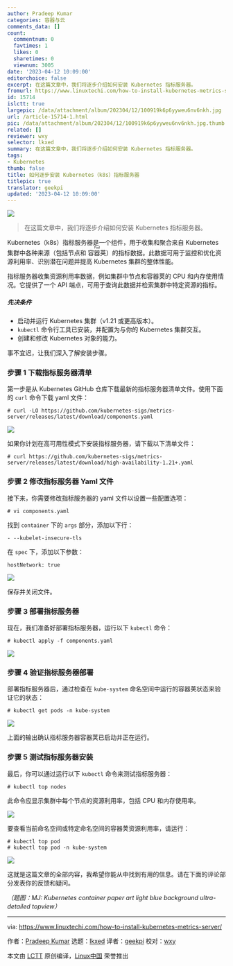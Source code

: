 ```yaml
---
author: Pradeep Kumar
categories: 容器与云
comments_data: []
count:
  commentnum: 0
  favtimes: 1
  likes: 0
  sharetimes: 0
  viewnum: 3005
date: '2023-04-12 10:09:00'
editorchoice: false
excerpt: 在这篇文章中，我们将逐步介绍如何安装 Kubernetes 指标服务器。
fromurl: https://www.linuxtechi.com/how-to-install-kubernetes-metrics-server/
id: 15714
islctt: true
largepic: /data/attachment/album/202304/12/100919k6p6yyweu6nv6nkh.jpg
url: /article-15714-1.html
pic: /data/attachment/album/202304/12/100919k6p6yyweu6nv6nkh.jpg.thumb.jpg
related: []
reviewer: wxy
selector: lkxed
summary: 在这篇文章中，我们将逐步介绍如何安装 Kubernetes 指标服务器。
tags:
- Kubernetes
thumb: false
title: 如何逐步安装 Kubernetes（k8s）指标服务器
titlepic: true
translator: geekpi
updated: '2023-04-12 10:09:00'
---
```


![](/data/attachment/album/202304/12/100919k6p6yyweu6nv6nkh.jpg)



> 
> 在这篇文章中，我们将逐步介绍如何安装 Kubernetes 指标服务器。
> 
> 
> 


Kubernetes（k8s）指标服务器是一个组件，用于收集和聚合来自 Kubernetes 集群中各种来源（包括节点和 <ruby> 容器荚 <rt>  Pod </rt></ruby>）的指标数据。此数据可用于监控和优化资源利用率、识别潜在问题并提高 Kubernetes 集群的整体性能。


指标服务器收集资源利用率数据，例如集群中节点和容器荚的 CPU 和内存使用情况。它提供了一个 API 端点，可用于查询此数据并检索集群中特定资源的指标。


##### 先决条件


* 启动并运行 Kubernetes 集群（v1.21 或更高版本）。
* `kubectl` 命令行工具已安装，并配置为与你的 Kubernetes 集群交互。
* 创建和修改 Kubernetes 对象的能力。


事不宜迟，让我们深入了解安装步骤。


### 步骤 1 下载指标服务器清单


第一步是从 Kubernetes GitHub 仓库下载最新的指标服务器清单文件。使用下面的 `curl` 命令下载 yaml 文件：



```
# curl -LO https://github.com/kubernetes-sigs/metrics-server/releases/latest/download/components.yaml

```

![](/data/attachment/album/202304/12/101039va87ihh1ha16646z.jpg)


如果你计划在高可用性模式下安装指标服务器，请下载以下清单文件：



```
# curl https://github.com/kubernetes-sigs/metrics-server/releases/latest/download/high-availability-1.21+.yaml

```

### 步骤 2 修改指标服务器 Yaml 文件


接下来，你需要修改指标服务器的 yaml 文件以设置一些配置选项：



```
# vi components.yaml

```

找到 `container` 下的 `args` 部分，添加以下行：



```
- --kubelet-insecure-tls

```

在 `spec` 下，添加以下参数：



```
hostNetwork: true

```

![](/data/attachment/album/202304/12/101048y0se3ecsbqhemmpm.jpg)


保存并关闭文件。


### 步骤 3 部署指标服务器


现在，我们准备好部署指标服务器，运行以下 `kubectl` 命令：



```
# kubectl apply -f components.yaml

```

![](/data/attachment/album/202304/12/101055vtt8td3sz8tyutkd.jpg)


### 步骤 4 验证指标服务器部署


部署指标服务器后，通过检查在 `kube-system` 命名空间中运行的容器荚状态来验证它的状态：



```
# kubectl get pods -n kube-system

```

![](/data/attachment/album/202304/12/101100nq1kksekqswdssvg.jpg)


上面的输出确认指标服务器容器荚已启动并正在运行。


### 步骤 5 测试指标服务器安装


最后，你可以通过运行以下 `kubectl` 命令来测试指标服务器：



```
# kubectl top nodes

```

此命令应显示集群中每个节点的资源利用率，包括 CPU 和内存使用率。


![](/data/attachment/album/202304/12/101108phib7dodd9uedoeb.jpg)


要查看当前命名空间或特定命名空间的容器荚资源利用率，请运行：



```
# kubectl top pod
# kubectl top pod -n kube-system

```

![](/data/attachment/album/202304/12/101114e7wr8n7kn1mnobr7.jpg)


这就是这篇文章的全部内容，我希望你能从中找到有用的信息。请在下面的评论部分发表你的反馈和疑问。


*（题图：MJ: Kubernetes container paper art light blue background ultra-detailed topview）*




---


via: <https://www.linuxtechi.com/how-to-install-kubernetes-metrics-server/>


作者：[Pradeep Kumar](https://www.linuxtechi.com/author/pradeep/) 选题：[lkxed](https://github.com/lkxed/) 译者：[geekpi](https://github.com/geekpi) 校对：[wxy](https://github.com/wxy)


本文由 [LCTT](https://github.com/LCTT/TranslateProject) 原创编译，[Linux中国](https://linux.cn/) 荣誉推出
